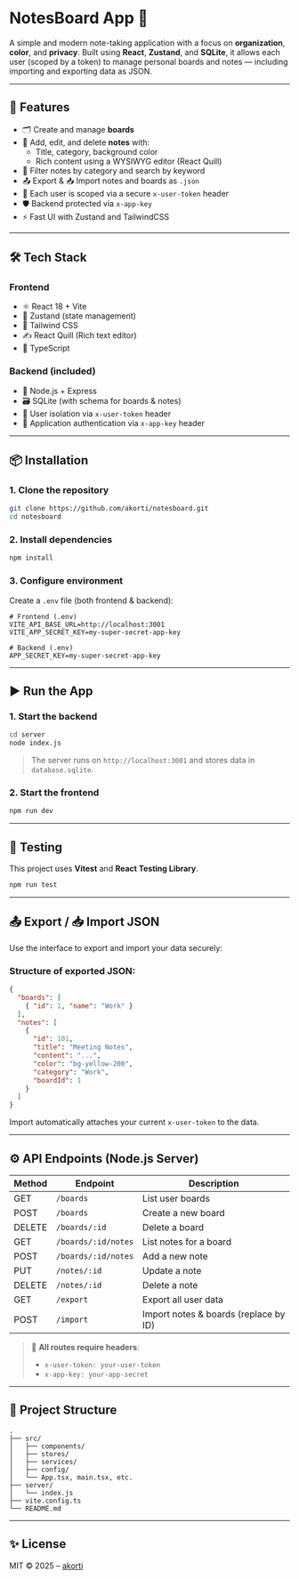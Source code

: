 # NotesBoard App 📝

A simple and modern note-taking application with a focus on **organization**, **color**, and **privacy**. Built using **React**, **Zustand**, and **SQLite**, it allows each user (scoped by a token) to manage personal boards and notes — including importing and exporting data as JSON.

---

## 🚀 Features

- 🗂️ Create and manage **boards**
- 📝 Add, edit, and delete **notes** with:
  - Title, category, background color
  - Rich content using a WYSIWYG editor (React Quill)
- 🔎 Filter notes by category and search by keyword
- 📤 Export & 📥 Import notes and boards as `.json`
- 🔐 Each user is scoped via a secure `x-user-token` header
- 🛡️ Backend protected via `x-app-key`
- ⚡️ Fast UI with Zustand and TailwindCSS

---

## 🛠️ Tech Stack

### Frontend
- ⚛️ React 18 + Vite
- 🧠 Zustand (state management)
- 🎨 Tailwind CSS
- ✍️ React Quill (Rich text editor)
- 🔷 TypeScript

### Backend (included)
- 🧱 Node.js + Express
- 🗃️ SQLite (with schema for boards & notes)
- 🔐 User isolation via `x-user-token` header
- 🔐 Application authentication via `x-app-key` header

---

## 📦 Installation

### 1. Clone the repository

```bash
git clone https://github.com/akorti/notesboard.git
cd notesboard
```

### 2. Install dependencies

```bash
npm install
```

### 3. Configure environment

Create a `.env` file (both frontend & backend):

```env
# Frontend (.env)
VITE_API_BASE_URL=http://localhost:3001
VITE_APP_SECRET_KEY=my-super-secret-app-key

# Backend (.env)
APP_SECRET_KEY=my-super-secret-app-key
```

---

## ▶️ Run the App

### 1. Start the backend

```bash
cd server
node index.js
```

> The server runs on `http://localhost:3001` and stores data in `database.sqlite`.

### 2. Start the frontend

```bash
npm run dev
```

---

## 🧪 Testing

This project uses **Vitest** and **React Testing Library**.

```bash
npm run test
```

---

## 📤 Export / 📥 Import JSON

Use the interface to export and import your data securely:

### Structure of exported JSON:

```json
{
  "boards": [
    { "id": 1, "name": "Work" }
  ],
  "notes": [
    {
      "id": 101,
      "title": "Meeting Notes",
      "content": "...",
      "color": "bg-yellow-200",
      "category": "Work",
      "boardId": 1
    }
  ]
}
```

Import automatically attaches your current `x-user-token` to the data.

---

## ⚙️ API Endpoints (Node.js Server)

| Method | Endpoint                    | Description                  |
|--------|-----------------------------|------------------------------|
| GET    | `/boards`                   | List user boards             |
| POST   | `/boards`                   | Create a new board           |
| DELETE | `/boards/:id`               | Delete a board               |
| GET    | `/boards/:id/notes`         | List notes for a board       |
| POST   | `/boards/:id/notes`         | Add a new note               |
| PUT    | `/notes/:id`                | Update a note                |
| DELETE | `/notes/:id`                | Delete a note                |
| GET    | `/export`                   | Export all user data         |
| POST   | `/import`                   | Import notes & boards (replace by ID) |

> 🔐 **All routes require headers**:
> - `x-user-token: your-user-token`
> - `x-app-key: your-app-secret`

---

## 📁 Project Structure

```
.
├── src/
│   ├── components/
│   ├── stores/
│   ├── services/
│   ├── config/
│   └── App.tsx, main.tsx, etc.
├── server/
│   └── index.js
├── vite.config.ts
└── README.md
```

---

## ✨ License

MIT © 2025 – [akorti](https://github.com/akorti)
